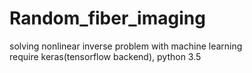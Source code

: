 # Random_fiber_imaging
solving nonlinear inverse problem with machine learning  
require keras(tensorflow backend), python 3.5  
